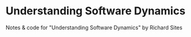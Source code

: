 # Understanding Software Dynamics
Notes & code for "Understanding Software Dynamics" by Richard Sites
